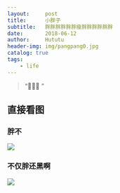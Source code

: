 ```yaml
---
layout:     post
title:      小胖子
subtitle:   胖胖胖胖胖胖瘦胖胖胖胖胖胖
date:       2018-06-12
author:     Hututu
header-img: img/pangpang0.jpg
catalog: true
tags:
    - life
---
```


> “🙉🙉🙉 ”


## 直接看图 

### 胖不
![](http://ww1.sinaimg.cn/large/8833244fgy1fs8c8eda05j20u0142n0e.jpg)
### 不仅胖还黑啊
![](http://ww1.sinaimg.cn/large/8833244fgy1fs8c7r0zp8j20u014019v.jpg)
